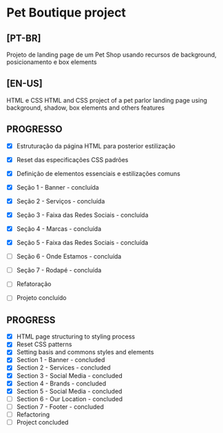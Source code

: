 # Pet Boutique project

## [PT-BR]
Projeto de landing page de um Pet Shop usando recursos de background, posicionamento e box elements

## [EN-US]
HTML e CSS HTML and CSS project of a pet parlor landing page using background, shadow, box elements and others features

## PROGRESSO
- [X] Estruturação da página HTML para posterior estilização
- [X] Reset das especificações CSS padrões
- [X] Definição de elementos essenciais e estilizações comuns
- [X] Seção 1 - Banner - concluída
- [X] Seção 2 - Serviços - concluída
- [X] Seção 3 - Faixa das Redes Sociais - concluída
- [X] Seção 4 - Marcas - concluída
- [X] Seção 5 - Faixa das Redes Sociais - concluída
- [ ] Seção 6 - Onde Estamos - concluída
- [ ] Seção 7 - Rodapé - concluída
- [ ] Refatoração
- [ ] Projeto concluído


## PROGRESS
- [X] HTML page structuring to styling process
- [X] Reset CSS patterns
- [X] Setting basis and commons styles and elements
- [X] Section 1 - Banner - concluded
- [X] Section 2 - Services - concluded
- [X] Section 3 - Social Media - concluded
- [X] Section 4 - Brands - concluded
- [X] Section 5 - Social Media - concluded
- [ ] Section 6 - Our Location - concluded
- [ ] Section 7 - Footer - concluded
- [ ] Refactoring
- [ ] Project concluded